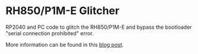 # RH850/P1M-E Glitcher
RP2040 and PC code to glitch the RH850/P1M-E and bypass the bootloader "serial connection prohibited" error.

More information can be found in this [blog post](https://blog.willemmelching.nl/carhacking/2022/11/08/rh850-glitch/).
